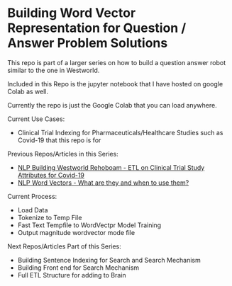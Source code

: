 # Building Word Vector Representation for Question / Answer Problem Solutions

This repo is part of a larger series on how to build a question answer robot similar to the one in Westworld.

Included in this Repo is the jupyter notebook that I have hosted on google Colab as well.

Currently the repo is just the Google Colab that you can load anywhere.

Current Use Cases:
 - Clinical Trial Indexing for Pharmaceuticals/Healthcare Studies such as Covid-19 that this repo is for

 Previous Repos/Articles in this Series:
 - [NLP Building Westworld Rehoboam - ETL on Clinical Trial Study Attributes for Covid-19](https://medium.com/@mdavis_71283/nlp-how-to-build-westworlds-rehoboam-to-fight-covid-19-part-1-26c49b55dc0?source=friends_link&sk=f6cf2a2237c13bfadd60440fc2fe5136)
 - [NLP Word Vectors - What are they and when to use them?](https://medium.com/@mdavis_71283/nlp-word-to-vector-what-it-is-and-when-to-use-it-bc16c9ecd238)

Current Process:
 - Load Data
 - Tokenize to Temp File
 - Fast Text Tempfile to WordVectpr Model Training
 - Output magnitude wordvector mode file

 Next Repos/Articles Part of this Series:
 - Building Sentence Indexing for Search and Search Mechanism
 - Building Front end for Search Mechanism
 - Full ETL Structure for adding to Brain
